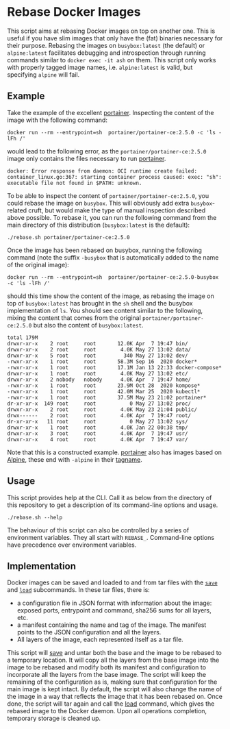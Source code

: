 # Rebase Docker Images

This script aims at rebasing Docker images on top on another one. This is useful
if you have slim images that only have the (fat) binaries necessary for their
purpose. Rebasing the images on `busybox:latest` (the default) or
`alpine:latest` facilitates debugging and introspection through running commands
similar to `docker exec -it ash` on them. This script only works with properly
tagged image names, i.e. `alpine:latest` is valid, but specifying `alpine` will
fail.

## Example

Take the example of the excellent [portainer]. Inspecting the content of the
image with the following command:

```shell
docker run --rm --entrypoint=sh  portainer/portainer-ce:2.5.0 -c 'ls -lFh /'
```

would lead to the following error, as the `portainer/portainer-ce:2.5.0` image
only contains the files necessary to run [portainer].

    docker: Error response from daemon: OCI runtime create failed: container_linux.go:367: starting container process caused: exec: "sh": executable file not found in $PATH: unknown.

To be able to inspect the content of `portainer/portainer-ce:2.5.0`, you could
rebase the image on `busybox`. This will obviously add extra `busybox`-related
cruft, but would make the type of manual inspection described above possible. To
rebase it, you can run the following command from the main directory of this
distribution (`busybox:latest` is the default):

```shell
./rebase.sh portainer/portainer-ce:2.5.0
```

Once the image has been rebased on busybox, running the following command (note
the suffix `-busybox` that is automatically added to the name of the original
image):

```shell
docker run --rm --entrypoint=sh  portainer/portainer-ce:2.5.0-busybox -c 'ls -lFh /'
```

should this time show the content of the image, as rebasing the image on top of
`busybox:latest` has brought in the `sh` shell and the busybox implementation of
`ls`. You should see content similar to the following, mixing the content that
comes from the original `portainer/portainer-ce:2.5.0` but also the content of
`busybox:latest`.

```
total 179M   
drwxr-xr-x    2 root     root       12.0K Apr  7 19:47 bin/
drwxr-xr-x    2 root     root        4.0K May 27 13:02 data/
drwxr-xr-x    5 root     root         340 May 27 13:02 dev/
-rwxr-xr-x    1 root     root       58.3M Sep 16  2020 docker*
-rwxr-xr-x    1 root     root       17.1M Jan 13 22:33 docker-compose*
drwxr-xr-x    1 root     root        4.0K May 27 13:02 etc/
drwxr-xr-x    2 nobody   nobody      4.0K Apr  7 19:47 home/
-rwxr-xr-x    1 root     root       23.9M Oct 28  2020 kompose*
-rwxr-xr-x    1 root     root       42.0M Mar 25  2020 kubectl*
-rwxr-xr-x    1 root     root       37.5M May 23 21:02 portainer*
dr-xr-xr-x  149 root     root           0 May 27 13:02 proc/
drwxr-xr-x    2 root     root        4.0K May 23 21:04 public/
drwx------    2 root     root        4.0K Apr  7 19:47 root/
dr-xr-xr-x   11 root     root           0 May 27 13:02 sys/
drwxr-xr-x    1 root     root        4.0K Jan 22 00:38 tmp/
drwxr-xr-x    3 root     root        4.0K Apr  7 19:47 usr/
drwxr-xr-x    4 root     root        4.0K Apr  7 19:47 var/
```

Note that this is a constructed example. [portainer] also has images based on
[Alpine][alpine], these end with `-alpine` in their [tagname].

  [portainer]: https://portainer.io/
  [alpine]: https://hub.docker.com/_/alpine
  [tagname]: https://hub.docker.com/r/portainer/portainer-ce/tags?page=1&ordering=last_updated&name=-alpine

## Usage

This script provides help at the CLI. Call it as below from the directory of
this repository to get a description of its command-line options and usage.

```shell
./rebase.sh --help
```

The behaviour of this script can also be controlled by a series of environment
variables. They all start with `REBASE_`. Command-line options have precedence
over environment variables.

## Implementation

Docker images can be saved and loaded to and from tar files with the
[`save`][save] and [`load`][load] subcommands. In these tar files, there is:

+ a configuration file in JSON format with information about the image: exposed
  ports, entrypoint and command, sha256 sums for all layers, etc.
+ a manifest containing the name and tag of the image. The manifest points to
  the JSON configuration and all the layers.
+ All layers of the image, each represented itself as a tar file.

This script will [save] and untar both the base and the image to be rebased to a
temporary location. It will copy all the layers from the base image into the
image to be rebased and modify both its manifest and configuration to
incorporate all the layers from the base image. The script will keep the
remaining of the configuration as is, making sure that configuration for the
main image is kept intact. By default, the script will also change the name of
the image in a way that reflects the image that it has been rebased on. Once
done, the script will tar again and call the [load] command, which gives the
rebased image to the Docker daemon. Upon all operations completion, temporary
storage is cleaned up.

  [save]: https://docs.docker.com/engine/reference/commandline/image_save/
  [load]: https://docs.docker.com/engine/reference/commandline/image_load/

